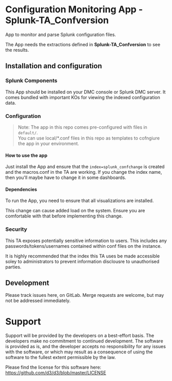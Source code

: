 # Configuration  Monitoring App - **Splunk-TA_Confversion**
App to monitor and parse Splunk configuration files.

The App needs the extractions defined in **Splunk-TA_Confversion** to see the results.

## Installation and configuration

### Splunk Components
This App should be installed on your DMC console or Splunk DMC server.
It comes bundled with important KOs for viewing the indexed configuration data. 

### Configuration
> Note: The app in this repo comes pre-configured with files in `default/`.  
You can use local/*.conf files in this repo as templates to cofngiure the app in your environment.


#### How to use the app
Just install the App and ensure that the `index=splunk_confchange` is created and the macros.conf in the TA are working.
If you change the index name, then you'll maybe have to change it in some dashboards.


#### Dependencies
To run the App, you need to ensure that all visualizations are installed.

This change can cause added load on the system. Ensure you are comfortable with that before implementing this change. 

### Security
This TA exposes potentially sensitive information to users. This includes any passwords/tokens/usernames contained within conf files on the instance. 

It is highly recommended that the index this TA uses be made accessible soley to administrators to prevent information disclousre to unauthorised parties. 

## Development
Please track issues here, on GitLab. Merge requests are welcome, but may not be addressed immediately. 

# Support
Support will be provided by the developers on a best-effort basis. The developers make no commitment to continued development. The software is provided as is, and the developer accepts no responsibility for any issues with the software, or which may result as a consequence of using the software to the fullest extent permissible by the law.

Please find the license for this software here: https://github.com/d3/d3/blob/master/LICENSE
